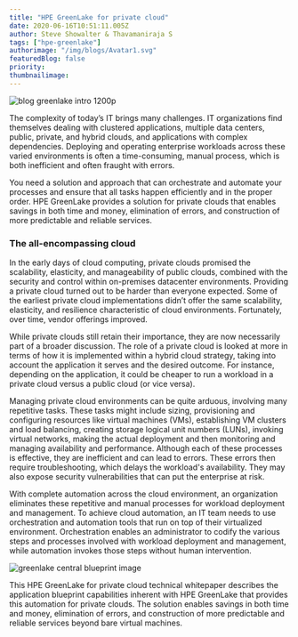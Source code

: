 ```yaml
---
title: "HPE GreenLake for private cloud"
date: 2020-06-16T10:51:11.005Z
author: Steve Showalter & Thavamaniraja S 
tags: ["hpe-greenlake"]
authorimage: "/img/blogs/Avatar1.svg"
featuredBlog: false
priority:
thumbnailimage:
---
```

![blog greenlake intro 1200p](https://hpe-developer-portal.s3.amazonaws.com/uploads/media/2020/6/blog-greenlake-intro-1200p-1592501708480.jpg)

The complexity of today’s IT brings many challenges. IT organizations find themselves dealing with clustered applications, multiple data centers, public, private, and hybrid clouds, and applications with complex dependencies. Deploying and operating enterprise workloads across these varied environments is often a time-consuming, manual process, which is both inefficient and often fraught with errors. 

You need a solution and approach that can orchestrate and automate your processes and ensure that all tasks happen efficiently and in the proper order. HPE GreenLake provides a solution for private clouds that enables savings in both time and money, elimination of errors, and construction of more predictable and reliable services.

### The all-encompassing cloud  

In the early days of cloud computing, private clouds promised the scalability, elasticity, and manageability of public clouds, combined with the security and control within on-premises datacenter environments. Providing a private cloud turned out to be harder than everyone expected. Some of the earliest private cloud implementations didn’t offer the same scalability, elasticity, and resilience characteristic of cloud environments. Fortunately, over time, vendor offerings improved.

While private clouds still retain their importance, they are now necessarily part of a broader discussion. The role of a private cloud is looked at more in terms of how it is implemented within a hybrid cloud strategy, taking into account the application it serves and the desired outcome. For instance, depending on the application, it could be cheaper to run a workload in a private cloud versus a public cloud (or vice versa).

Managing private cloud environments can be quite arduous, involving many repetitive tasks. These tasks might include sizing, provisioning and configuring resources like virtual machines (VMs), establishing VM clusters and load balancing, creating storage logical unit numbers (LUNs), invoking virtual networks, making the actual deployment and then monitoring and managing availability and performance. Although each of these processes is effective, they are inefficient and can lead to errors. These errors then require troubleshooting, which delays the workload's availability. They may also expose security vulnerabilities that can put the enterprise at risk. 

With complete automation across the cloud environment, an organization eliminates these repetitive and manual processes for workload deployment and management. To achieve cloud automation, an IT team needs to use orchestration and automation tools that run on top of their virtualized environment. Orchestration enables an administrator to codify the various steps and processes involved with workload deployment and management, while automation invokes those steps without human intervention.


![greenlake central blueprint image](https://hpe-developer-portal.s3.amazonaws.com/uploads/media/2020/6/greenlake-central-blueprint-image-1592499731966.png)

This HPE GreenLake for private cloud technical whitepaper describes the application blueprint capabilities inherent with HPE GreenLake that provides this automation for private clouds. The solution enables savings in both time and money, elimination of errors, and construction of more predictable and reliable services beyond bare virtual machines.